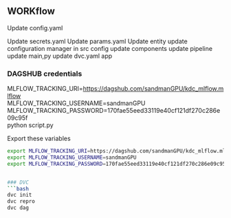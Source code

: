 ## WORKflow

Update config.yaml

Update secrets.yaml
Update params.yaml
Update entity
update configuration manager in src config
update components
update pipeline
update main,py
update dvc.yaml
app


### DAGSHUB credentials

MLFLOW_TRACKING_URI=https://dagshub.com/sandmanGPU/kdc_mlflow.mlflow \
MLFLOW_TRACKING_USERNAME=sandmanGPU \
MLFLOW_TRACKING_PASSWORD=170fae55eed33119e40cf121df270c286e09c95f \
python script.py

Export these variables

```bash
export MLFLOW_TRACKING_URI=https://dagshub.com/sandmanGPU/kdc_mlflow.mlflow
export MLFLOW_TRACKING_USERNAME=sandmanGPU
export MLFLOW_TRACKING_PASSWORD=170fae55eed33119e40cf121df270c286e09c95f


### DVC
```bash
dvc init
dvc repro
dvc dag